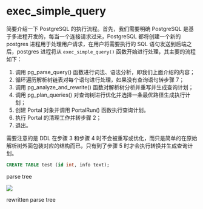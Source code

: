 
# exec_simple_query

简要介绍一下 PostgreSQL 的执行流程。首先，我们需要明确 PostgreSQL 是基于多进程开发的，每当一个连接请求过来，PostgreSQL 都将创建一个新的 postgres 进程用于处理用户请求，在用户将需要执行的 SQL 语句发送到后端之后，postgres 进程将从 `exec_simple_query()` 函数开始进行处理，其主要的流程如下：

1. 调用 pg_parse_query() 函数进行词法、语法分析，即我们上面介绍的内容；
2. 循环遍历解析树链表对每个语句进行处理，如果没有查询语句转步骤 7；
3. 调用 pg_analyze_and_rewrite() 函数对解析树分析并重写并生成查询计划；
4. 调用 pg_plan_queries() 对查询树进行优化并选择一条最优路径生成执行计划；
5. 创建 Portal 对象并调用 PortalRun() 函数执行查询计划。
6. 执行 Portal 的清理工作并转步骤 2；
7. 退出。

需要注意的是 DDL 在步骤 3 和步骤 4 时不会被重写或优化，而只是简单的在原始解析树外面包装对应的结构而已，只有到了步骤 5 时才会执行转换并生成查询计划。

```sql
CREATE TABLE test (id int, info text);
```

parse tree

![](https://mouday.github.io/img/2025/04/06/r0s1tha.png)

rewritten parse tree
